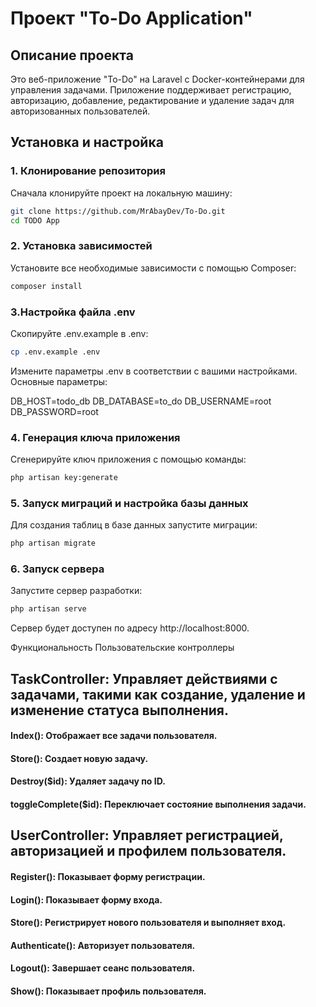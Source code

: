 # Проект "To-Do Application"

## Описание проекта

Это веб-приложение "To-Do" на Laravel с Docker-контейнерами для управления задачами. Приложение поддерживает регистрацию, авторизацию, добавление, редактирование и удаление задач для авторизованных пользователей.

## Установка и настройка

### 1. Клонирование репозитория
Сначала клонируйте проект на локальную машину:
```bash
git clone https://github.com/MrAbayDev/To-Do.git
cd TODO App 
```
### 2. Установка зависимостей
Установите все необходимые зависимости с помощью Composer:
```bash
composer install
```
### 3.Настройка файла .env
Скопируйте .env.example в .env:
```bash
cp .env.example .env
```
Измените параметры .env в соответствии с вашими настройками. Основные параметры:

DB_HOST=todo_db
DB_DATABASE=to_do
DB_USERNAME=root
DB_PASSWORD=root

### 4. Генерация ключа приложения
Сгенерируйте ключ приложения с помощью команды:
```bash
php artisan key:generate
```
### 5. Запуск миграций и настройка базы данных
Для создания таблиц в базе данных запустите миграции:

```bash
php artisan migrate
```

### 6. Запуск сервера
Запустите сервер разработки:
```bash
php artisan serve
```
Сервер будет доступен по адресу http://localhost:8000.

Функциональность
Пользовательские контроллеры
## TaskController: Управляет действиями с задачами, такими как создание, удаление и изменение статуса выполнения.

#### Index(): Отображает все задачи пользователя.
#### Store(): Создает новую задачу.
#### Destroy($id): Удаляет задачу по ID.
#### toggleComplete($id): Переключает состояние выполнения задачи.
## UserController: Управляет регистрацией, авторизацией и профилем пользователя.

#### Register(): Показывает форму регистрации.
#### Login(): Показывает форму входа.
#### Store(): Регистрирует нового пользователя и выполняет вход.
#### Authenticate(): Авторизует пользователя.
#### Logout(): Завершает сеанс пользователя.
#### Show(): Показывает профиль пользователя.

